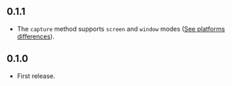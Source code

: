 ## 0.1.1

* The `capture` method supports `screen` and `window` modes ([See platforms differences](https://github.com/leanflutter/screen_capturer#platform-differences)).

## 0.1.0

* First release.
